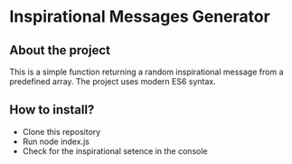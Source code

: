 # Inspirational Messages Generator

## About the project

This is a simple function returning a random inspirational message from a predefined array. 
The project uses modern ES6 syntax. 

## How to install?

+ Clone this repository 
+ Run node index.js 
+ Check for the inspirational setence in the console
